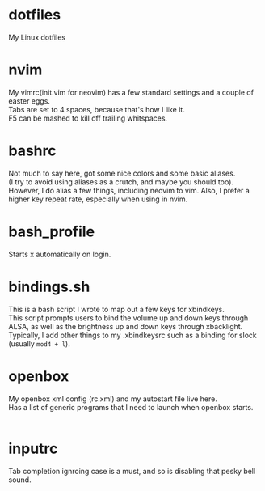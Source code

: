 # dotfiles
My Linux dotfiles
<br>
# nvim
My vimrc(init.vim for neovim) has a few standard settings and a couple of easter eggs.
<br>
Tabs are set to 4 spaces, because that's how I like it.
<br>
F5 can be mashed to kill off trailing whitspaces.
<br>
# bashrc
Not much to say here, got some nice colors and some basic aliases.
<br>
(I try to avoid using aliases as a crutch, and maybe you should too).
<br>
However, I do alias a few things, including neovim to vim.
Also, I prefer a higher key repeat rate, especially when using in nvim.
<br>
# bash_profile
Starts x automatically on login.
<br>
# bindings.sh
This is a bash script I wrote to map out a few keys for xbindkeys.
<br>
This script prompts users to bind the volume up and down keys through ALSA, as well as the brightness up and down keys through xbacklight.
<br>
Typically, I add other things to my .xbindkeysrc such as a binding for slock (usually <code>mod4 + l</code>).
<br>
# openbox
My openbox xml config (rc.xml) and my autostart file live here.
<br>
Has a list of generic programs that I need to launch when openbox starts.
<br>
<br>
# inputrc
Tab completion ignroing case is a must, and so is disabling that pesky bell sound.




